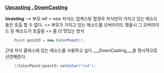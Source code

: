 ### [Upcasting , DownCasting](https://github.com/OJUDAM/java-study-maven/tree/master/chapter03/src/main/java/com/bit2020/paint)
___Ucasting___ --> 부모 ref = new 자식();
업캐스팅 할경우 자식만이 가지고 있는 메소드들은 호출 할 수 없다.
=> 부모가 가지고 있는 메소드를 오버라이드 했을시 그 오버라이드 된 메소드가 호출됨
=> 좀 더 멋있는 방식

```java	 
	Point point3 = new ColorPoint();
```

근데 자식 클래스에 있는 메소드를 사용하고 싶다
___DownCasting___을 명시적으로 선언해준다.

```java
	((ColorPoint)point3).setColor("red");
```

